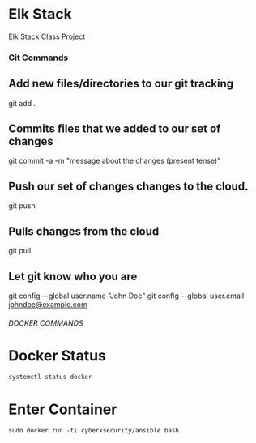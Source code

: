 # Elk Stack

Elk Stack Class Project

### Git Commands

## Add new files/directories to our git tracking

git add .

## Commits files that we added to our set of changes

git commit -a -m "message about the changes (present tense)"

## Push our set of changes changes to the cloud.

git push

## Pulls changes from the cloud

git pull

## Let git know who you are

git config --global user.name "John Doe"
git config --global user.email johndoe@example.com


###### DOCKER COMMANDS #######
# Docker Status
    systemctl status docker

# Enter Container
    sudo docker run -ti cyberxsecurity/ansible bash